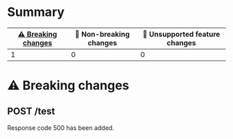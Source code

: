 # Summary

| [⚠️ Breaking changes](#breaking-changes) | 🙆 Non-breaking changes | 🤷 Unsupported feature changes |
|------------------------------------------|------------------------|-------------------------------|
| 1                                        | 0                      | 0                             |

# <span id="breaking-changes"></span>⚠️ Breaking changes

## **POST** /test

Response code 500 has been added.
